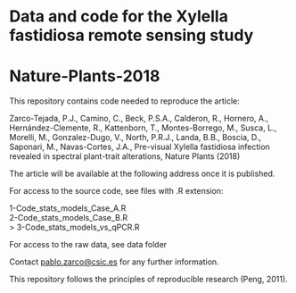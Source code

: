 # Data and code for the Xylella fastidiosa remote sensing study
# Nature-Plants-2018

This repository contains code needed to reproduce the article:

Zarco-Tejada, P.J., Camino, C., Beck, P.S.A., Calderon, R., Hornero, A., Hernández-Clemente, R., Kattenborn, T., Montes-Borrego, M., Susca, L., Morelli, M., Gonzalez-Dugo, V., North, P.R.J., Landa, B.B., Boscia, D., Saponari, M., Navas-Cortes, J.A., Pre-visual Xylella fastidiosa infection revealed in spectral plant-trait alterations, Nature Plants (2018)

The article will be available at the following address once it is published.

For access to the source code, see files with .R extension:

1-Code_stats_models_Case_A.R <br/> 
2-Code_stats_models_Case_B.R <br/>>
3-Code_stats_models_vs_qPCR.R <br/>

For access to the raw data, see data folder

Contact  pablo.zarco@csic.es for any further information.

This repository follows the principles of reproducible research (Peng, 2011).
